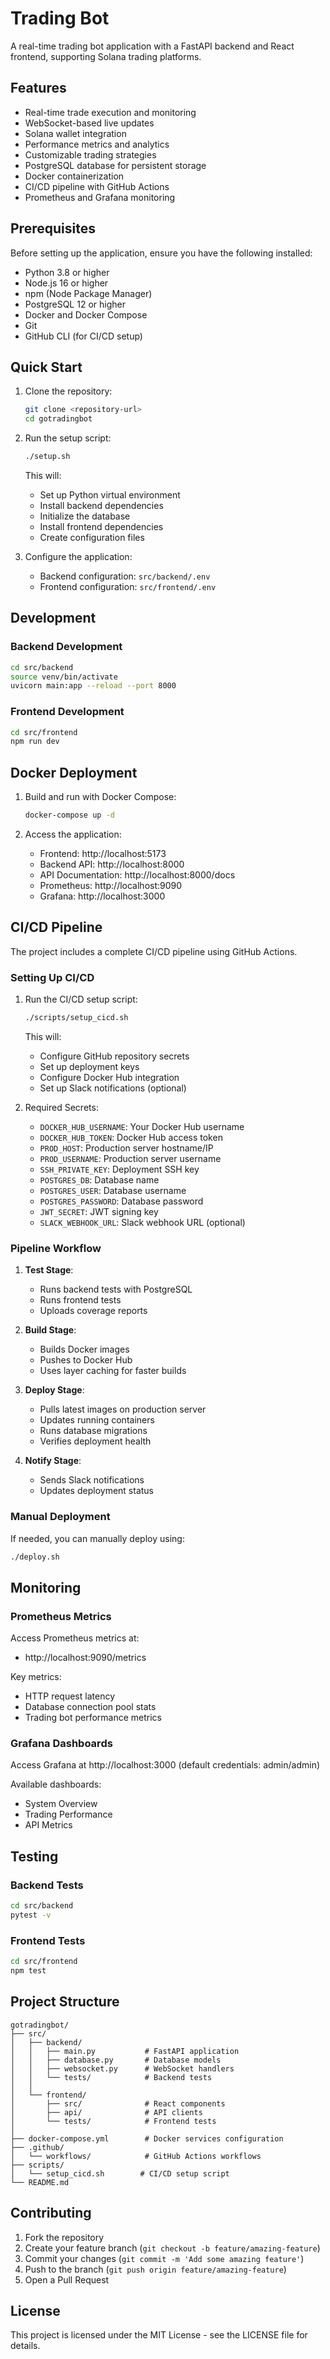 # Trading Bot

A real-time trading bot application with a FastAPI backend and React frontend, supporting Solana trading platforms.

## Features

- Real-time trade execution and monitoring
- WebSocket-based live updates
- Solana wallet integration
- Performance metrics and analytics
- Customizable trading strategies
- PostgreSQL database for persistent storage
- Docker containerization
- CI/CD pipeline with GitHub Actions
- Prometheus and Grafana monitoring

## Prerequisites

Before setting up the application, ensure you have the following installed:

- Python 3.8 or higher
- Node.js 16 or higher
- npm (Node Package Manager)
- PostgreSQL 12 or higher
- Docker and Docker Compose
- Git
- GitHub CLI (for CI/CD setup)

## Quick Start

1. Clone the repository:
   ```bash
   git clone <repository-url>
   cd gotradingbot
   ```

2. Run the setup script:
   ```bash
   ./setup.sh
   ```
   This will:
   - Set up Python virtual environment
   - Install backend dependencies
   - Initialize the database
   - Install frontend dependencies
   - Create configuration files

3. Configure the application:
   - Backend configuration: `src/backend/.env`
   - Frontend configuration: `src/frontend/.env`

## Development

### Backend Development

```bash
cd src/backend
source venv/bin/activate
uvicorn main:app --reload --port 8000
```

### Frontend Development

```bash
cd src/frontend
npm run dev
```

## Docker Deployment

1. Build and run with Docker Compose:
   ```bash
   docker-compose up -d
   ```

2. Access the application:
   - Frontend: http://localhost:5173
   - Backend API: http://localhost:8000
   - API Documentation: http://localhost:8000/docs
   - Prometheus: http://localhost:9090
   - Grafana: http://localhost:3000

## CI/CD Pipeline

The project includes a complete CI/CD pipeline using GitHub Actions.

### Setting Up CI/CD

1. Run the CI/CD setup script:
   ```bash
   ./scripts/setup_cicd.sh
   ```
   This will:
   - Configure GitHub repository secrets
   - Set up deployment keys
   - Configure Docker Hub integration
   - Set up Slack notifications (optional)

2. Required Secrets:
   - `DOCKER_HUB_USERNAME`: Your Docker Hub username
   - `DOCKER_HUB_TOKEN`: Docker Hub access token
   - `PROD_HOST`: Production server hostname/IP
   - `PROD_USERNAME`: Production server username
   - `SSH_PRIVATE_KEY`: Deployment SSH key
   - `POSTGRES_DB`: Database name
   - `POSTGRES_USER`: Database username
   - `POSTGRES_PASSWORD`: Database password
   - `JWT_SECRET`: JWT signing key
   - `SLACK_WEBHOOK_URL`: Slack webhook URL (optional)

### Pipeline Workflow

1. **Test Stage**:
   - Runs backend tests with PostgreSQL
   - Runs frontend tests
   - Uploads coverage reports

2. **Build Stage**:
   - Builds Docker images
   - Pushes to Docker Hub
   - Uses layer caching for faster builds

3. **Deploy Stage**:
   - Pulls latest images on production server
   - Updates running containers
   - Runs database migrations
   - Verifies deployment health

4. **Notify Stage**:
   - Sends Slack notifications
   - Updates deployment status

### Manual Deployment

If needed, you can manually deploy using:
```bash
./deploy.sh
```

## Monitoring

### Prometheus Metrics

Access Prometheus metrics at:
- http://localhost:9090/metrics

Key metrics:
- HTTP request latency
- Database connection pool stats
- Trading bot performance metrics

### Grafana Dashboards

Access Grafana at http://localhost:3000 (default credentials: admin/admin)

Available dashboards:
- System Overview
- Trading Performance
- API Metrics

## Testing

### Backend Tests

```bash
cd src/backend
pytest -v
```

### Frontend Tests

```bash
cd src/frontend
npm test
```

## Project Structure

```
gotradingbot/
├── src/
│   ├── backend/
│   │   ├── main.py           # FastAPI application
│   │   ├── database.py       # Database models
│   │   ├── websocket.py      # WebSocket handlers
│   │   └── tests/            # Backend tests
│   │
│   └── frontend/
│       ├── src/              # React components
│       ├── api/              # API clients
│       └── tests/            # Frontend tests
│
├── docker-compose.yml        # Docker services configuration
├── .github/
│   └── workflows/            # GitHub Actions workflows
├── scripts/
│   └── setup_cicd.sh        # CI/CD setup script
└── README.md
```

## Contributing

1. Fork the repository
2. Create your feature branch (`git checkout -b feature/amazing-feature`)
3. Commit your changes (`git commit -m 'Add some amazing feature'`)
4. Push to the branch (`git push origin feature/amazing-feature`)
5. Open a Pull Request

## License

This project is licensed under the MIT License - see the LICENSE file for details.
